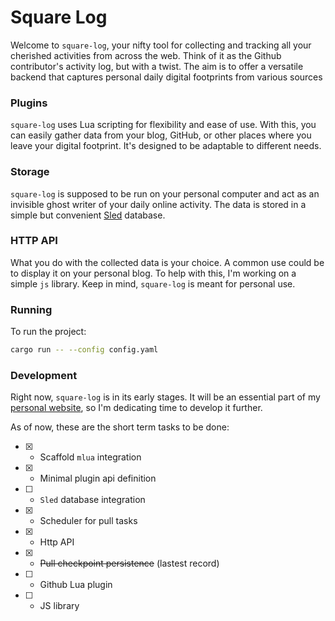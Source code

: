 # Square Log
  Welcome to `square-log`, your nifty tool for collecting and tracking all your cherished activities from across the web. Think of it as the Github contributor's activity log, but with a twist. The aim is to offer a versatile backend that captures personal daily digital footprints from various sources
 
### Plugins
  `square-log` uses Lua scripting for flexibility and ease of use. With this, you can easily gather data from your blog, GitHub, or other places where you leave your digital footprint. It's designed to be adaptable to different needs.
 
### Storage
  `square-log` is supposed to be run on your personal computer and act as an invisible ghost writer of your daily online activity. The data is stored in a simple but convenient [Sled](https://github.com/spacejam/sled) database.
  
### HTTP API
  What you do with the collected data is your choice. A common use could be to display it on your personal blog. To help with this, I'm working on a simple `js` library. Keep in mind, `square-log` is meant for personal use.

### Running
  To run the project:
  ```bash
  cargo run -- --config config.yaml
  ```
  
### Development
  Right now, `square-log` is in its early stages. It will be an essential part of my [personal website](https://github.com/bacv/inkagu-co), so I'm dedicating time to develop it further.  
  
  As of now, these are the short term tasks to be done:  
  - [x] - Scaffold `mlua` integration
  - [x] - Minimal plugin api definition
  - [ ] - `Sled` database integration
  - [x] - Scheduler for pull tasks
  - [x] - Http API
  - [x] - ~~Pull checkpoint persistence~~ (lastest record)
  - [ ] - Github Lua plugin
  - [ ] - JS library
